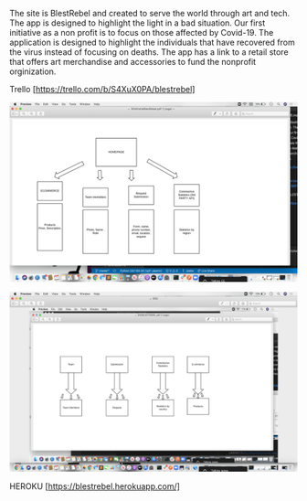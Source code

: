 The site is BlestRebel and created to serve the world through art and tech. The app is designed to highlight the light in a bad situation. Our first initiative  as a non profit is to focus on those affected by Covid-19. The application is designed to highlight the individuals that have recovered from the virus instead of focusing on deaths. The app has a link to a retail store that offers art merchandise and accessories to fund the nonprofit orginization. 

Trello
[https://trello.com/b/S4XuX0PA/blestrebel]


![WIREFRAME](wireframe.png)

![ERG](ERG2.PNG)

HEROKU
[https://blestrebel.herokuapp.com/]


